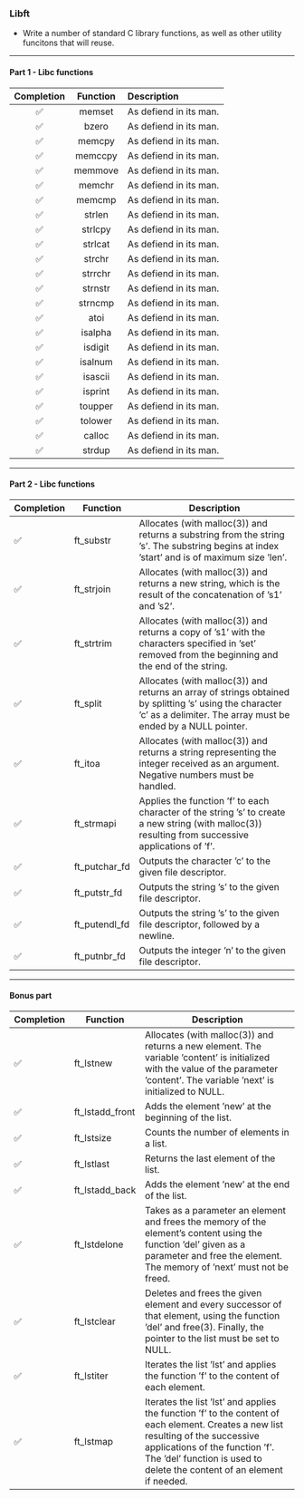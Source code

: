 ### Libft

 - Write a number of standard C library functions, as well as other utility funcitons that will reuse.
-----
#### Part 1 - Libc functions

| Completion | Function |Description|
|:---:|:--------:|:----------- |
 | ✅ | memset | As defiend in its man. |
 | ✅ | bzero | As defiend in its man. |
 | ✅ | memcpy | As defiend in its man. |
 | ✅ | memccpy | As defiend in its man. |
 | ✅ | memmove | As defiend in its man. |
 | ✅ | memchr | As defiend in its man. |
 | ✅ | memcmp | As defiend in its man. |
 | ✅ | strlen | As defiend in its man. |
 | ✅ | strlcpy | As defiend in its man. |
 | ✅ | strlcat | As defiend in its man. |
 | ✅ | strchr | As defiend in its man. |
 | ✅ | strrchr | As defiend in its man. |
 | ✅ | strnstr | As defiend in its man. |
 | ✅ | strncmp | As defiend in its man. |
 | ✅ | atoi | As defiend in its man. |
 | ✅ | isalpha | As defiend in its man. |
 | ✅ | isdigit | As defiend in its man. |
 | ✅ | isalnum | As defiend in its man. |
 | ✅ | isascii | As defiend in its man. |
 | ✅ | isprint | As defiend in its man. |
 | ✅ | toupper | As defiend in its man. |
 | ✅ | tolower | As defiend in its man. |
 | ✅ | calloc | As defiend in its man. |
 | ✅ | strdup | As defiend in its man. |
  
----
#### Part 2 - Libc functions


|  Completion   | Function | Description |
| --- | -------- | ----------- |
| ✅ | ft_substr | Allocates (with malloc(3)) and returns a substring from the string ’s’. The substring begins at index ’start’ and is of maximum size ’len’. |
| ✅ | ft_strjoin | Allocates (with malloc(3)) and returns a new string, which is the result of the concatenation of ’s1’ and ’s2’. |
| ✅ | ft_strtrim | Allocates (with malloc(3)) and returns a copy of ’s1’ with the characters specified in ’set’ removed from the beginning and the end of the string. |
| ✅ | ft_split | Allocates (with malloc(3)) and returns an array of strings obtained by splitting ’s’ using the character ’c’ as a delimiter. The array must be ended by a NULL pointer. |
| ✅ | ft_itoa | Allocates (with malloc(3)) and returns a string representing the integer received as an argument. Negative numbers must be handled. | 
| ✅ | ft_strmapi | Applies the function ’f’ to each character of the string ’s’ to create a new string (with malloc(3)) resulting from successive applications of ’f’. |
| ✅ | ft_putchar_fd | Outputs the character ’c’ to the given file descriptor. |
| ✅ | ft_putstr_fd | Outputs the string ’s’ to the given file descriptor. |
| ✅ | ft_putendl_fd | Outputs the string ’s’ to the given file descriptor, followed by a newline. |
| ✅ | ft_putnbr_fd | Outputs the integer ’n’ to the given file descriptor. |


----
#### Bonus part

|  Completion  | Function | Description |
| --- | -------- | ----------- |
| ✅ | ft_lstnew | Allocates (with malloc(3)) and returns a new element. The variable ’content’ is initialized with the value of the parameter ’content’. The variable ’next’ is initialized to NULL.|
| ✅ | ft_lstadd_front | Adds the element ’new’ at the beginning of the list. |
| ✅ | ft_lstsize | Counts the number of elements in a list. |
| ✅ | ft_lstlast | Returns the last element of the list. |
| ✅ | ft_lstadd_back | Adds the element ’new’ at the end of the list. |
| ✅ | ft_lstdelone | Takes as a parameter an element and frees the memory of the element’s content using the function ’del’ given as a parameter and free the element. The memory of ’next’ must not be freed. |
| ✅ | ft_lstclear | Deletes and frees the given element and every successor of that element, using the function ’del’ and free(3). Finally, the pointer to the list must be set to NULL. |
| ✅ | ft_lstiter | Iterates the list ’lst’ and applies the function ’f’ to the content of each element. |
| ✅ | ft_lstmap | Iterates the list ’lst’ and applies the function ’f’ to the content of each element. Creates a new list resulting of the successive applications of the function ’f’. The ’del’ function is used to delete the content of an element if needed. |
